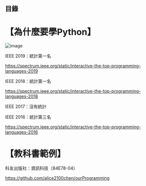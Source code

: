 ## 目錄


# 【為什麼要學Python】

![image](https://github.com/ccsoez/Python/blob/master/Python2019.jpg)

IEEE 2019：統計第一名

https://spectrum.ieee.org/static/interactive-the-top-programming-languages-2019

IEEE 2018：統計第一名

https://spectrum.ieee.org/static/interactive-the-top-programming-languages-2018

IEEE 2017：沒有統計

IEEE 2016：統計第三名

https://spectrum.ieee.org/static/interactive-the-top-programming-languages-2016

# 【教科書範例】

科友出版社：資訊科技（84E78-04）

https://github.com/alice2100chen/ourProgramming

